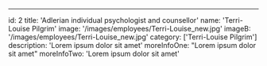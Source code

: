 ---
id: 2
title: 'Adlerian individual psychologist and counsellor'
name: 'Terri-Louise Pilgrim'
image: '/images/employees/Terri-Louise_new.jpg'
imageB: '/images/employees/Terri-Louise_new.jpg'
category: ['Terri-Louise Pilgrim']
description: 'Lorem ipsum dolor sit amet'
moreInfoOne: "Lorem ipsum dolor sit amet"
moreInfoTwo: 'Lorem ipsum dolor sit amet'
